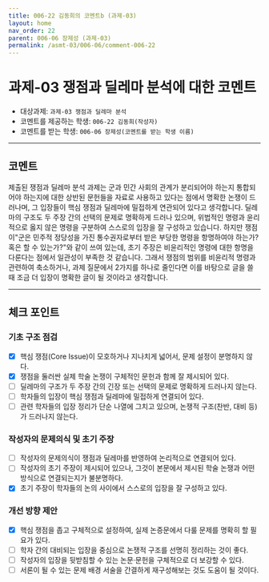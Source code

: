 ```yaml
---
title: 006-22 김동희의 코멘트b (과제-03) 
layout: home
nav_order: 22
parent: 006-06 장제성 (과제-03)
permalink: /asmt-03/006-06/comment-006-22
---
```


# 과제-03 쟁점과 딜레마 분석에 대한 코멘트

- 대상과제: `과제-03 쟁점과 딜레마 분석`
- 코멘트를 제공하는 학생: `006-22 김동희(작성자)` 
- 코멘트를 받는 학생: `006-06 장제성(코멘트를 받는 학생 이름)` 

---

## 코멘트

제출된 쟁점과 딜레마 분석 과제는 군과 민간 사회의 관계가 분리되어야 하는지 통합되어야 하는지에 대한 상반된 문헌들을 자료로 사용하고 있다는 점에서 명확한 논쟁이 드러나며, 그 입장들이 핵심 쟁점과 딜레마에 밀접하게 연관되어 있다고 생각합니다. 딜레마의 구조도 두 주장 간의 선택의 문제로 명확하게 드러나 있으며, 위법적인 명령과 윤리적으로 옳지 않은 명령을 구분하여 스스로의 입장을 잘 구성하고 있습니다. 하지만 쟁점이"군은 민주적 정당성을 가진 통수권자로부터 받은 부당한 명령을 항명하여야 하는가? 혹은 할 수 있는가?"와 같이 쓰여 있는데, 초기 주장은 비윤리적인 명령에 대한 항명을 다룬다는 점에서 일관성이 부족한 것 같습니다. 그래서 쟁점의 범위를 비윤리적 명령과 관련하여 축소하거나, 과제 질문에서 2가지를 하나로 줄인다면 이를 바탕으로 글을 쓸 때 조금 더 입장이 명확한 글이 될 것이라고 생각합니다.  

---

## 체크 포인트

### **기초 구조 점검**
- [x] 핵심 쟁점(Core Issue)이 모호하거나 지나치게 넓어서, 문제 설정이 분명하지 않다.
- [x] 쟁점을 둘러싼 실제 학술 논쟁이 구체적인 문헌과 함께 잘 제시되어 있다.
- [ ] 딜레마의 구조가 두 주장 간의 긴장 또는 선택의 문제로 명확하게 드러나지 않는다.
- [ ] 학자들의 입장이 핵심 쟁점과 딜레마에 밀접하게 연결되어 있다.
- [ ] 관련 학자들의 입장 정리가 단순 나열에 그치고 있으며, 논쟁적 구조(찬반, 대비 등)가 드러나지 않는다.

### **작성자의 문제의식 및 초기 주장**
- [ ] 작성자의 문제의식이 쟁점과 딜레마를 반영하여 논리적으로 연결되어 있다.
- [ ] 작성자의 초기 주장이 제시되어 있으나, 그것이 본문에서 제시된 학술 논쟁과 어떤 방식으로 연결되는지가 불분명하다.
- [x] 초기 주장이 학자들의 논의 사이에서 스스로의 입장을 잘 구성하고 있다.

### **개선 방향 제안**
- [x] 핵심 쟁점을 좁고 구체적으로 설정하여, 실제 논증문에서 다룰 문제를 명확히 할 필요가 있다.
- [ ] 학자 간의 대비되는 입장을 중심으로 논쟁적 구조를 선명히 정리하는 것이 좋다.
- [ ] 작성자의 입장을 뒷받침할 수 있는 논문·문헌을 구체적으로 더 보강할 수 있다.
- [ ] 서론이 될 수 있는 문제 배경 서술을 간결하게 재구성해보는 것도 도움이 될 것이다.
